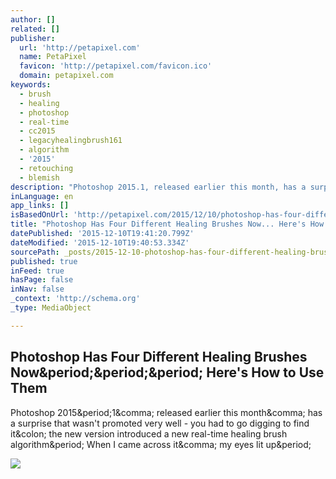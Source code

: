 ```yaml
---
author: []
related: []
publisher:
  url: 'http://petapixel.com'
  name: PetaPixel
  favicon: 'http://petapixel.com/favicon.ico'
  domain: petapixel.com
keywords:
  - brush
  - healing
  - photoshop
  - real-time
  - cc2015
  - legacyhealingbrush161
  - algorithm
  - '2015'
  - retouching
  - blemish
description: "Photoshop 2015.1, released earlier this month, has a surprise that wasn't promoted very well - you had to go digging to find it: the new version introduced a new real-time healing brush algorithm. When I came across it, my eyes lit up."
inLanguage: en
app_links: []
isBasedOnUrl: 'http://petapixel.com/2015/12/10/photoshop-has-four-different-healing-brushes-now-heres-how-to-use-them/'
title: "Photoshop Has Four Different Healing Brushes Now... Here's How to Use Them"
datePublished: '2015-12-10T19:41:20.799Z'
dateModified: '2015-12-10T19:40:53.334Z'
sourcePath: _posts/2015-12-10-photoshop-has-four-different-healing-brushes-now-heres-h.md
published: true
inFeed: true
hasPage: false
inNav: false
_context: 'http://schema.org'
_type: MediaObject

---
```

<article style=""><h1>Photoshop Has Four Different Healing Brushes Now&amp;period;&amp;period;&amp;period; Here's How to Use Them</h1><p>Photoshop 2015&amp;period;1&amp;comma; released earlier this month&amp;comma; has a surprise that wasn't promoted very well - you had to go digging to find it&amp;colon; the new version introduced a new real-time healing brush algorithm&amp;period; When I came across it&amp;comma; my eyes lit up&amp;period;</p><img src="http://petapixel.com/assets/uploads/2015/12/thehealingbrushfeat.jpg" /></article>